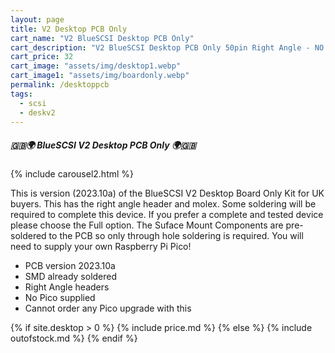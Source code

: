 ```yaml
---
layout: page
title: V2 Desktop PCB Only 
cart_name: "V2 BlueSCSI Desktop PCB Only"
cart_description: "V2 BlueSCSI Desktop PCB Only 50pin Right Angle - NO Pico"
cart_price: 32
cart_image: "assets/img/desktop1.webp"
cart_image1: "assets/img/boardonly.webp"
permalink: /desktoppcb
tags: 
  - scsi
  - deskv2
---
```


##### 🇬🇧🌍 BlueSCSI V2 Desktop PCB Only 🌍🇬🇧

{% include carousel2.html %}

This is version (2023.10a) of the BlueSCSI V2 Desktop Board Only Kit for UK buyers. This has the right angle header and molex. Some soldering will be required to complete this device. If you prefer a complete and tested device please choose the Full option. The Suface Mount Components are pre-soldered to the PCB so only through hole soldering is required. You will need to supply your own Raspberry Pi Pico!

* PCB version 2023.10a
* SMD already soldered
* Right Angle headers
* No Pico supplied
* Cannot order any Pico upgrade with this

{% if site.desktop > 0 %}
{% include price.md %}
{% else %}
{% include outofstock.md %}
{% endif %}
